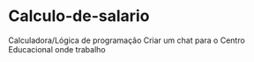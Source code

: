 # Calculo-de-salario
Calculadora/Lógica de programação
Criar um chat para o Centro Educacional onde trabalho
